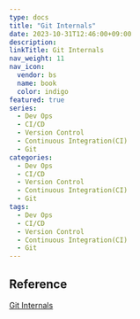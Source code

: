 ```yaml
---
type: docs
title: "Git Internals"
date: 2023-10-31T12:46:00+09:00
description:
linkTitle: Git Internals
nav_weight: 11
nav_icon:
  vendor: bs
  name: book
  color: indigo
featured: true
series:
  - Dev Ops
  - CI/CD
  - Version Control
  - Continuous Integration(CI)
  - Git
categories:
  - Dev Ops
  - CI/CD
  - Version Control
  - Continuous Integration(CI)
  - Git
tags:
  - Dev Ops
  - CI/CD
  - Version Control
  - Continuous Integration(CI)
  - Git
---
```


## Reference

[Git Internals](https://git-scm.com/book/ko/v2/Git%EC%9D%98-%EB%82%B4%EB%B6%80-Plumbing-%EB%AA%85%EB%A0%B9%EA%B3%BC-Porcelain-%EB%AA%85%EB%A0%B9)

